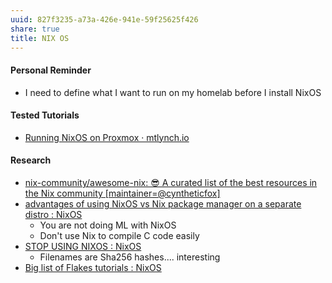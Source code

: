 ```yaml
---
uuid: 827f3235-a73a-426e-941e-59f25625f426
share: true
title: NIX OS
---
```

#### Personal Reminder

* I need to define what I want to run on my homelab before I install NixOS

#### Tested Tutorials

* [Running NixOS on Proxmox · mtlynch.io](https://mtlynch.io/notes/nixos-proxmox/)


#### Research

* [nix-community/awesome-nix: 😎 A curated list of the best resources in the Nix community [maintainer=@cyntheticfox]](https://github.com/nix-community/awesome-nix)
* [advantages of using NixOS vs Nix package manager on a separate distro : NixOS](https://old.reddit.com/r/NixOS/comments/123nd64/advantages_of_using_nixos_vs_nix_package_manager/)
	* You are not doing ML with NixOS
	* Don't use Nix to compile C code easily
* [STOP USING NIXOS : NixOS](https://old.reddit.com/r/NixOS/comments/o8g95v/stop_using_nixos/)
	* Filenames are Sha256 hashes.... interesting
* [Big list of Flakes tutorials : NixOS](https://old.reddit.com/r/NixOS/comments/v2xpjm/big_list_of_flakes_tutorials/)